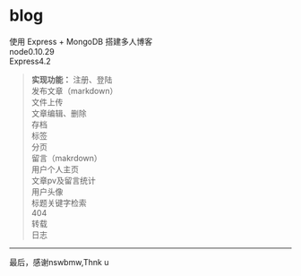 blog
====
使用 Express + MongoDB 搭建多人博客<br/>
node0.10.29<br/>
Express4.2<br/>
>**实现功能：**
注册、登陆<br/>
发布文章（markdown）<br/>
文件上传<br/>
文章编辑、删除<br/>
存档<br/>
标签<br/>
分页<br/>
留言（makrdown）<br/>
用户个人主页<br/>
文章pv及留言统计<br/>
用户头像<br/>
标题关键字检索<br/>
404<br/>
转载<br/>
日志<br/>


----------

最后，感谢nswbmw,Thnk u


